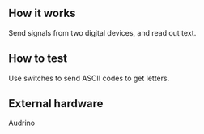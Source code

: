 <!---

This file is used to generate your project datasheet. Please fill in the information below and delete any unused
sections.

You can also include images in this folder and reference them in the markdown. Each image must be less than
512 kb in size, and the combined size of all images must be less than 1 MB.
-->

## How it works

Send signals from two digital devices, and read out text.

## How to test

Use switches to send ASCII codes to get letters.

## External hardware

Audrino
